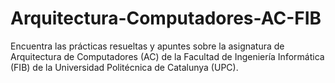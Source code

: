 # Arquitectura-Computadores-AC-FIB
Encuentra las prácticas resueltas y apuntes sobre la asignatura de Arquitectura de Computadores (AC) de la Facultad de Ingeniería Informática (FIB) de la Universidad Politécnica de Catalunya (UPC).
